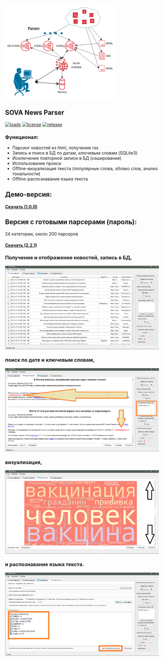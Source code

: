 ![](https://github.com/uav-profile/SOVA-NP/blob/main/src/scheme.png)

## SOVA News Parser
[![loads](https://img.shields.io/github/downloads/uav-profile/SOVA-NP/total.svg)](https://github.com/uav-profile/SOVA-NP/releases)
[![license](https://img.shields.io/github/license/uav-profile/SOVA-NP.svg)](https://ru.wikipedia.org/wiki/%D0%9B%D0%B8%D1%86%D0%B5%D0%BD%D0%B7%D0%B8%D1%8F_MIT)
[![release](https://badgen.net/github/release/uav-profile/SOVA-NP)](https://github.com/uav-profile/SOVA-NP/releases/download/2.0.2/SOVA.News.Setup.exe)

### Функционал:
+ Парсинг новостей из html, получение rss
+ Запись и поиск в БД по датам, ключевым словам (SQLite3)
+ Исключение повторной записи в БД (хэширование)
+ Использование прокси
+ Offline-визуализация текста (популярные слова, облако слов, анализ тональности)
+ Offline-распознавание языка текста

## Демо-версия:
#### <a href="https://github.com/uav-profile/SOVA-NP/releases/download/v1.0.0/SOVA.News.Setup.exe"> Скачать (1.0.0) </a>

## Версия с готовыми парсерами (пароль):
24 категории, около 200 парсеров
#### <a href="https://github.com/uav-profile/SOVA-NP/releases/download/2.2.1/SOVA.News.Setup.2.2.1.exe"> Скачать (2.2.1) </a>

### Получение и отображение новостей, запись в БД, 
 
![](https://github.com/uav-profile/SOVA-NP/blob/main/src/1.png)

### поиск по дате и ключевым словам,

![](https://github.com/uav-profile/SOVA-NP/blob/main/src/2.png)

### визуализация,

![](https://github.com/uav-profile/SOVA-NP/blob/main/src/3.png)

### и распознавание языка текста.

![](https://github.com/uav-profile/SOVA-NP/blob/main/src/4.png)
